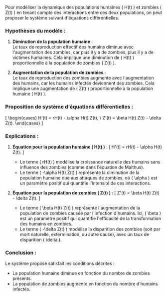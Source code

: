 Pour modéliser la dynamique des populations humaines \( H(t) \) et zombies \( Z(t) \) en tenant compte des interactions entre ces deux populations, on peut proposer le système suivant d'équations différentielles.

### Hypothèses du modèle :

1. **Diminution de la population humaine** :  
   Le taux de reproduction effectif des humains diminue avec l'augmentation des zombies, car plus il y a de zombies, plus il y a de victimes humaines. Cela implique une diminution de \( H(t) \) proportionnelle à la population de zombies \( Z(t) \).

2. **Augmentation de la population de zombies** :  
   Le taux de reproduction des zombies augmente avec l'augmentation des humains, car les humains infectés deviennent des zombies. Cela implique une augmentation de \( Z(t) \) proportionnelle à la population humaine \( H(t) \).

### Proposition de système d'équations différentielles :

\[
\begin{cases}
H'(t) = rH(t) - \alpha H(t) Z(t), \\
Z'(t) = \beta H(t) Z(t) - \delta Z(t).
\end{cases}
\]

### Explications :

1. **Équation pour la population humaine \( H(t) \)** :
   \[
   H'(t) = rH(t) - \alpha H(t) Z(t).
   \]
   - Le terme \( rH(t) \) modélise la croissance naturelle des humains sans influence des zombies (comme dans l'équation de Malthus).
   - Le terme \( -\alpha H(t) Z(t) \) représente la diminution de la population humaine due aux attaques de zombies, où \( \alpha \) est un paramètre positif qui quantifie l'intensité de ces interactions.

2. **Équation pour la population de zombies \( Z(t) \)** :
   \[
   Z'(t) = \beta H(t) Z(t) - \delta Z(t).
   \]
   - Le terme \( \beta H(t) Z(t) \) représente l'augmentation de la population de zombies causée par l'infection d'humains. Ici, \( \beta \) est un paramètre positif qui quantifie l'efficacité de la transformation des humains en zombies.
   - Le terme \( -\delta Z(t) \) modélise la disparition des zombies (soit par mort naturelle, extermination, ou autre cause), avec un taux de disparition \( \delta \).

### Conclusion :

Le système proposé satisfait les conditions décrites :
- La population humaine diminue en fonction du nombre de zombies présents.
- La population de zombies augmente en fonction du nombre d'humains infectés.
